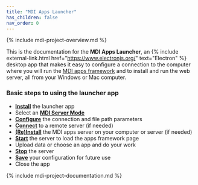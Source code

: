 ```yaml
---
title: "MDI Apps Launcher"
has_children: false
nav_order: 0
---
```


{% include mdi-project-overview.md %} 

This is the documentation for the **MDI Apps Launcher**, an 
{% include external-link.html href="https://www.electronjs.org/" text="Electron" %}
desktop app that makes it easy to configure a connection to the computer
where you will run the
[MDI apps framework](/mdi-apps-framework)
and to install and run the web server, all from your Windows or Mac computer.

### Basic steps to using the launcher app

- **[Install](installation)** the launcher app
- Select an **[MDI Server Mode](server-modes)**
- **[Configure](options/00_index)** the connection and file path parameters
- **[Connect](usage)** to a remote server (if needed)
- **[(Re)Install](usage)** the MDI apps server on your computer or server (if needed)
- **[Start](usage)** the server to load the apps framework page
- Upload data or choose an app and do your work
- **[Stop](usage)** the server
- **[Save](presets)** your configuration for future use
- Close the app

{% include mdi-project-documentation.md %}
